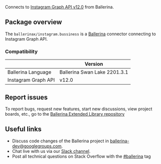 Connects to [Instagram Graph API v12.0](https://developers.facebook.com/docs/instagram-basic-display-api) from Ballerina.

## Package overview
The `ballerinax/instagram.bussiness` is a [Ballerina](https://ballerina.io/) connector connecting to Instagram Graph API.

### Compatibility
|                       | Version                       |
|-----------------------|-------------------------------|
| Ballerina Language    | Ballerina Swan Lake 2201.3.1    | 
| Instagram Graph API   | v12.0                         |

## Report issues
To report bugs, request new features, start new discussions, view project boards, etc., go to the [Ballerina Extended Library repository](https://github.com/ballerina-platform/ballerina-extended-library)

## Useful links
- Discuss code changes of the Ballerina project in [ballerina-dev@googlegroups.com](mailto:ballerina-dev@googlegroups.com).
- Chat live with us via our [Slack channel](https://ballerina.io/community/slack/).
- Post all technical questions on Stack Overflow with the [#ballerina](https://stackoverflow.com/questions/tagged/ballerina) tag
